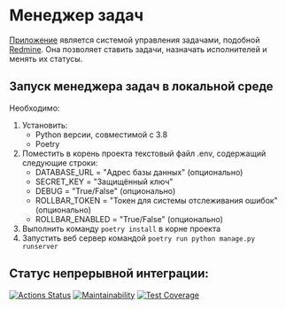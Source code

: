 # Менеджер задач

[Приложение](https://python-project-52-ntlu.onrender.com/) является системой управления задачами, подобной [Redmine](http://www.redmine.org/). Она позволяет ставить задачи, назначать исполнителей и менять их статусы.

## Запуск менеджера задач в локальной среде

Необходимо:

1. Установить:
   - Python версии, совместимой с 3.8
   - Poetry
2. Поместить в корень проекта текстовый файл .env, содержащий следующие строки:
   - DATABASE_URL = "Адрес базы данных" (опционально)
   - SECRET_KEY = "Защищённый ключ"
   - DEBUG = "True/False" (опционально)
   - ROLLBAR_TOKEN = "Токен для системы отслеживания ошибок" (опционально)
   - ROLLBAR_ENABLED = "True/False" (опционально)
3. Выполнить команду `poetry install` в корне проекта
4. Запустить веб сервер командой `poetry run python manage.py runserver`

## Статус непрерывной интеграции:
[![Actions Status](https://github.com/RKV102/python-project-52/actions/workflows/hexlet-check.yml/badge.svg)](https://github.com/RKV102/python-project-52/actions)
[![Maintainability](https://api.codeclimate.com/v1/badges/08a5b0ad5595154b59fd/maintainability)](https://codeclimate.com/github/RKV102/python-project-52/maintainability)
[![Test Coverage](https://api.codeclimate.com/v1/badges/08a5b0ad5595154b59fd/test_coverage)](https://codeclimate.com/github/RKV102/python-project-52/test_coverage)